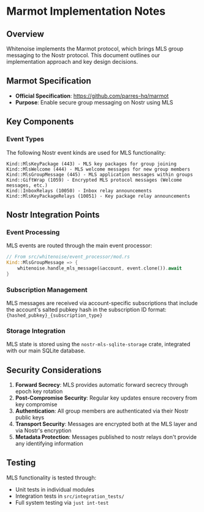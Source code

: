 # Marmot Implementation Notes

## Overview

Whitenoise implements the Marmot protocol, which brings MLS group messaging to the Nostr protocol. This document outlines our implementation approach and key design decisions.

## Marmot Specification

- **Official Specification**: https://github.com/parres-hq/marmot
- **Purpose**: Enable secure group messaging on Nostr using MLS

## Key Components

### Event Types

The following Nostr event kinds are used for MLS functionality:

```
Kind::MlsKeyPackage (443) - MLS key packages for group joining
Kind::MlsWelcome (444) - MLS welcome messages for new group members
Kind::MlsGroupMessage (445) - MLS application messages within groups
Kind::GiftWrap (1059) - Encrypted MLS protocol messages (Welcome messages, etc.)
Kind::InboxRelays (10050) - Inbox relay announcements
Kind::MlsKeyPackageRelays (10051) - Key package relay announcements
```

## Nostr Integration Points

### Event Processing

MLS events are routed through the main event processor:

```rust
// From src/whitenoise/event_processor/mod.rs
Kind::MlsGroupMessage => {
    whitenoise.handle_mls_message(&account, event.clone()).await
}
```

### Subscription Management

MLS messages are received via account-specific subscriptions that include the account's salted pubkey hash in the subscription ID format: `{hashed_pubkey}_{subscription_type}`

### Storage Integration

MLS state is stored using the `nostr-mls-sqlite-storage` crate, integrated with our main SQLite database.

## Security Considerations

1. **Forward Secrecy**: MLS provides automatic forward secrecy through epoch key rotation
2. **Post-Compromise Security**: Regular key updates ensure recovery from key compromise
3. **Authentication**: All group members are authenticated via their Nostr public keys
4. **Transport Security**: Messages are encrypted both at the MLS layer and via Nostr's encryption
5. **Metadata Protection**: Messages published to nostr relays don't provide any identifying information

## Testing

MLS functionality is tested through:
- Unit tests in individual modules
- Integration tests in `src/integration_tests/`
- Full system testing via `just int-test`
